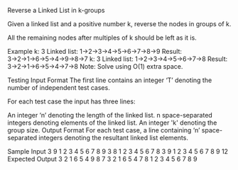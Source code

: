 Reverse a Linked List in k-groups


Given a linked list and a positive number k, reverse the nodes in groups of k.

All the remaining nodes after multiples of k should be left as it is.

Example
k: 3
Linked list: 1→2→3→4→5→6→7→8→9
Result: 3→2→1→6→5→4→9→8→7
k: 3
Linked list: 1→2→3→4→5→6→7→8
Result: 3→2→1→6→5→4→7→8
Note: Solve using O(1) extra space.

Testing
Input Format
The first line contains an integer ‘T’ denoting the number of independent test cases.

For each test case the input has three lines:

An integer ‘n’ denoting the length of the linked list.
n space-separated integers denoting elements of the linked list.
An integer 'k' denoting the group size.
Output Format
For each test case, a line containing ‘n’ space-separated integers denoting the resultant linked list elements.

Sample Input
3
9
1 2 3 4 5 6 7 8 9
3
8
1 2 3 4 5 6 7 8
3
9
1 2 3 4 5 6 7 8 9
12
Expected Output
3 2 1 6 5 4 9 8 7
3 2 1 6 5 4 7 8
1 2 3 4 5 6 7 8 9